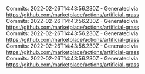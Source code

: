 Commits: 2022-02-26T14:43:56.230Z - Generated via https://github.com/marketplace/actions/artificial-grass
<br>
Commits: 2022-02-26T14:43:56.230Z - Generated via https://github.com/marketplace/actions/artificial-grass
<br>
Commits: 2022-02-26T14:43:56.230Z - Generated via https://github.com/marketplace/actions/artificial-grass
<br>
Commits: 2022-02-26T14:43:56.230Z - Generated via https://github.com/marketplace/actions/artificial-grass
<br>
Commits: 2022-02-26T14:43:56.230Z - Generated via https://github.com/marketplace/actions/artificial-grass
<br>
